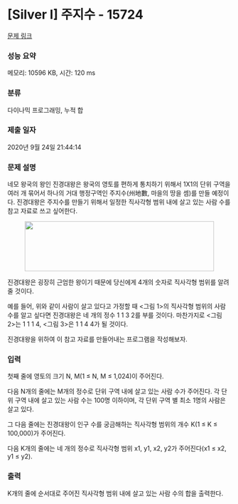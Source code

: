 # [Silver I] 주지수 - 15724 

[문제 링크](https://www.acmicpc.net/problem/15724) 

### 성능 요약

메모리: 10596 KB, 시간: 120 ms

### 분류

다이나믹 프로그래밍, 누적 합

### 제출 일자

2020년 9월 24일 21:44:14

### 문제 설명

<p>네모 왕국의 왕인 진경대왕은 왕국의 영토를 편하게 통치하기 위해서 1X1의 단위 구역을 여러 개 묶어서 하나의 거대 행정구역인 주지수(州地數, 마을의 땅을 셈)를 만들 예정이다. 진경대왕은 주지수를 만들기 위해서 일정한 직사각형 범위 내에 살고 있는 사람 수를 참고 자료로 쓰고 싶어한다.</p>

<p style="text-align: center;"><img alt="" src="" style="width: 426px; height: 112px;"></p>

<p>진경대왕은 굉장히 근엄한 왕이기 때문에 당신에게 4개의 숫자로 직사각형 범위를 알려줄 것이다.</p>

<p>예를 들어, 위와 같이 사람이 살고 있다고 가정할 때 <그림 1>의 직사각형 범위의 사람 수를 알고 싶다면 진경대왕은 네 개의 정수 1 1 3 2를 부를 것이다. 마찬가지로 <그림 2>는 1 1 1 4, <그림 3>은 1 1 4 4가 될 것이다.</p>

<p>진경대왕을 위하여 이 참고 자료를 만들어내는 프로그램을 작성해보자.</p>

### 입력 

 <p>첫째 줄에 영토의 크기 N, M(1 ≤ N, M ≤ 1,024)이 주어진다.</p>

<p>다음 N개의 줄에는 M개의 정수로 단위 구역 내에 살고 있는 사람 수가 주어진다. 각 단위 구역 내에 살고 있는 사람 수는 100명 이하이며, 각 단위 구역 별 최소 1명의 사람은 살고 있다.</p>

<p>그 다음 줄에는 진경대왕이 인구 수를 궁금해하는 직사각형 범위의 개수 K(1 ≤ K ≤ 100,000)가 주어진다.</p>

<p>다음 K개의 줄에는 네 개의 정수로 직사각형 범위 x1, y1, x2, y2가 주어진다(x1 ≤ x2, y1 ≤ y2).</p>

### 출력 

 <p>K개의 줄에 순서대로 주어진 직사각형 범위 내에 살고 있는 사람 수의 합을 출력한다.</p>

